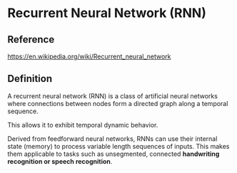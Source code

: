 # Recurrent Neural Network (RNN)

## Reference
https://en.wikipedia.org/wiki/Recurrent_neural_network

## Definition
A recurrent neural network (RNN) is a class of artificial neural networks where connections between nodes form a directed graph along a temporal sequence.

This allows it to exhibit temporal dynamic behavior.

Derived from feedforward neural networks, RNNs can use their internal state (memory) to process variable length sequences of inputs. This makes them applicable to tasks such as unsegmented, connected **handwriting recognition or speech recognition**.



